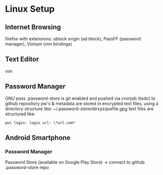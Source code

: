# Linux Setup

## Internet Browsing

firefox with extensions: ublock origin (ad block), PassFF (password manager), Vimium (vim bindings)

## Text Editor

vim

## Password Manager

GNU pass
.password-store is git enabled and pushed via cronjob (todo) to github repository
pw's & metadata are stored in encrypted text files, using a directory structure like:
~/.password-store/dirxyz/pwfile.gpg
text files are structured like:

`pw\
login: login
url: \*url.com* `

## Android Smartphone

### Password Manager

Password Store (available on Google Play Store) -> connect to github .password-store repo
